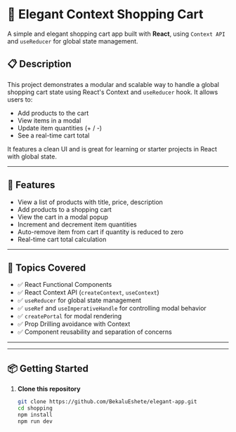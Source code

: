 # 🛒 Elegant Context Shopping Cart

A simple and elegant shopping cart app built with **React**, using `Context API` and `useReducer` for global state management.

## 📋 Description

This project demonstrates a modular and scalable way to handle a global shopping cart state using React's Context and `useReducer` hook. It allows users to:

- Add products to the cart
- View items in a modal
- Update item quantities (+ / -)
- See a real-time cart total

It features a clean UI and is great for learning or starter projects in React with global state.

---

## 🚀 Features

- View a list of products with title, price, description
- Add products to a shopping cart
- View the cart in a modal popup
- Increment and decrement item quantities
- Auto-remove item from cart if quantity is reduced to zero
- Real-time cart total calculation

---

## 🧠 Topics Covered

- ✅ React Functional Components
- ✅ React Context API (`createContext`, `useContext`)
- ✅ `useReducer` for global state management
- ✅ `useRef` and `useImperativeHandle` for controlling modal behavior
- ✅ `createPortal` for modal rendering
- ✅ Prop Drilling avoidance with Context
- ✅ Component reusability and separation of concerns

---


---

## 📦 Getting Started

1. **Clone this repository**

   ```bash
   git clone https://github.com/BekaluEshete/elegant-app.git
   cd shopping
   npm install
   npm run dev


